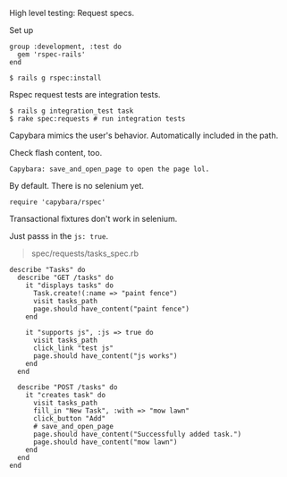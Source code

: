 High level testing: Request specs.

Set up

    group :development, :test do
      gem 'rspec-rails'
    end

    $ rails g rspec:install

Rspec request tests are integration tests.

    $ rails g integration_test task
    $ rake spec:requests # run integration tests

Capybara mimics the user's behavior. Automatically included in the path.

Check flash content, too.

    Capybara: save_and_open_page to open the page lol.

By default. There is no selenium yet.

    require 'capybara/rspec'

Transactional fixtures don't work in selenium.

Just passs in the `js: true`.

> spec/requests/tasks_spec.rb

    describe "Tasks" do
      describe "GET /tasks" do
        it "displays tasks" do
          Task.create!(:name => "paint fence")
          visit tasks_path
          page.should have_content("paint fence")
        end
        
        it "supports js", :js => true do
          visit tasks_path
          click_link "test js"
          page.should have_content("js works")
        end
      end
      
      describe "POST /tasks" do
        it "creates task" do
          visit tasks_path
          fill_in "New Task", :with => "mow lawn"
          click_button "Add"
          # save_and_open_page
          page.should have_content("Successfully added task.")
          page.should have_content("mow lawn")
        end
      end
    end